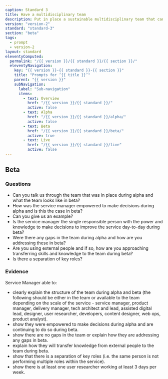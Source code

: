 ```yaml
---
caption: Standard 3
title: Have a multidisciplinary team
description: Put in place a sustainable multidisciplinary team that can design, build and operate the service, led by a suitably skilled and senior service owner with decision-making responsibility.
version: "version-2"
standard: "standard-3"
section: "beta"
tags:
  - prompt
  - version-2
layout: standard
eleventyComputed:
  permalink: "/{{ version }}/{{ standard }}/{{ section }}/"
  eleventyNavigation:
    key: "{{ version }}-{{ standard }}-{{ section }}"
    title: "Prompts for ‘{{ title }}’"
    parent: "{{ version }}"
    subNavigation:
      label: "Sub-navigation"
      items:
        - text: Overview
          href: "/{{ version }}/{{ standard }}/"
          active: false
        - text: Alpha
          href: "/{{ version }}/{{ standard }}/alpha/"
          active: false
        - text: Beta
          href: "/{{ version }}/{{ standard }}/beta/"
          active: true
        - text: Live
          href: "/{{ version }}/{{ standard }}/live"
          active: false
---
```


## Beta

### Questions

- Can you talk us through the team that was in place during alpha and what the team looks like in beta?
- How was the service manager empowered to make decisions during alpha and is this the case in beta?
- Can you give us an example?
- Is the service manager the single responsible person with the power and knowledge to make decisions to improve the service day-to-day during beta?
- Were there any gaps in the team during alpha and how are you addressing these in beta?
- Are you using external people and if so, how are you approaching transferring skills and knowledge to the team during beta?
- Is there a separation of key roles?

### Evidence

Service Manager able to:

- clearly explain the structure of the team during alpha and beta (the following should be either in the team or available to the team depending on the scale of the service - service manager, product manager, delivery manager, tech architect and lead, assisted digital lead, designer, user researcher, developers, content designer, web ops, product analyst).
- show they were empowered to make decisions during alpha and are continuing to do so during beta.
- show there are no gaps in the team or explain how they are addressing any gaps in beta.
- explain how they will transfer knowledge from external people to the team during beta.
- show that there is a separation of key roles (i.e. the same person is not performing multiple roles within the service).
- show there is at least one user researcher working at least 3 days per week.
